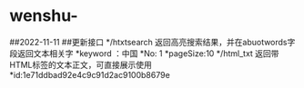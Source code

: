 # wenshu-
##2022-11-11
##更新接口
*/htxtsearch 返回高亮搜索结果，并在abuotwords字段返回文本相关字
  *keyword ：中国
  *No:  1
  *pageSize:10
*/html_txt  返回带HTML标签的文本正文，可直接展示使用
  *id:1e71ddbad92e4c9c91d2ac9100b8679e
